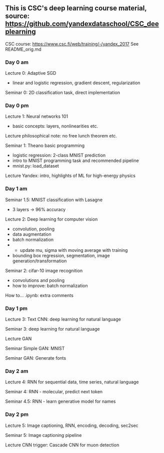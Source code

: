 ## This is CSC's deep learning course material, source: https://github.com/yandexdataschool/CSC_deeplearning 
CSC course: https://www.csc.fi/web/training/-/yandex_2017 
See README_orig.md

### Day 0 am
Lecture 0: Adaptive SGD
- linear and logistic regression, gradient descent, regularization

Seminar 0: 2D classification task, direct implementation

### Day 0 pm
Lecture 1: Neural networks 101
- basic concepts: layers, nonlinearities etc. 

Lecture philosophical note: no free lunch theorem etc.

Seminar 1: Theano basic programming
- logistic regression: 2-class MNIST prediction
- intro to MNIST programming task and recommended pipeline
- mnist.py: load_dataset

Lecture Yandex: intro, highlights of ML for high-energy physics

### Day 1 am
Seminar 1.5: MNIST classification with Lasagne
- 3 layers -> 96% accuracy

Lecture 2: Deep learning for computer vision
- convolution, pooling
- data augmentation
- batch normalization
- - update mu, sigma with moving average with training
- bounding box regression, segmentation, image generation/transformation

Seminar 2: cifar-10 image recognition
- convolutions and pooling
- how to improve: batch normalization

How to... .ipynb: extra comments

### Day 1 pm
Lecture 3: Text CNN: deep learning for natural language

Seminar 3: deep learning for natural language

Lecture GAN

Seminar Simple GAN: MNIST

Seminar GAN: Generate fonts 

### Day 2 am

Lecture 4: RNN for sequential data, time series, natural language

Seminar 4: RNN - molecular, predict next token

Seminar 4.5: RNN - learn generative model for names

### Day 2 pm

Lecture 5: Image captioning, RNN, encoding, decoding, sec2sec

Seminar 5: Image captioning pipeline

Lecture CNN trigger: Cascade CNN for muon detection


